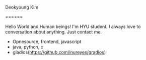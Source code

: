 
Deokyoung Kim

======

Hello World and Human beings! I'm HYU student. I always love to conversation about anything.
Just contact me.

 * Opnesource, frontend, javascript
 * java, python, c
 * gladios(https://github.com/inureyes/gradios)
